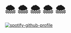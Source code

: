 # 🌨️ 🌨️ 🌨️ 🌨️ 🌨️ 

[![spotify-github-profile](https://spotify-github-profile.kittinanx.com/api/view?uid=hhayleyowens&cover_image=true&theme=natemoo-re&show_offline=false&background_color=121212&interchange=false&bar_color=ffffff&bar_color_cover=true)](https://github.com/kittinan/spotify-github-profile)

<!-- <img width="500" alt="image" src="https://github.com/haowens/haowens/assets/69762131/88d6f8eb-7bab-4b40-acff-86f725473e69"/> -->



<!--
**haowens/haowens** is a ✨ _special_ ✨ repository because its `README.md` (this file) appears on your GitHub profile.

Here are some ideas to get you started:

- 🔭 I’m currently working on ...
- 🌱 I’m currently learning ...
- 👯 I’m looking to collaborate on ...
- 🤔 I’m looking for help with ...
- 💬 Ask me about ...
- 📫 How to reach me: ...
- 😄 Pronouns: ...
- ⚡ Fun fact: ...
-->
